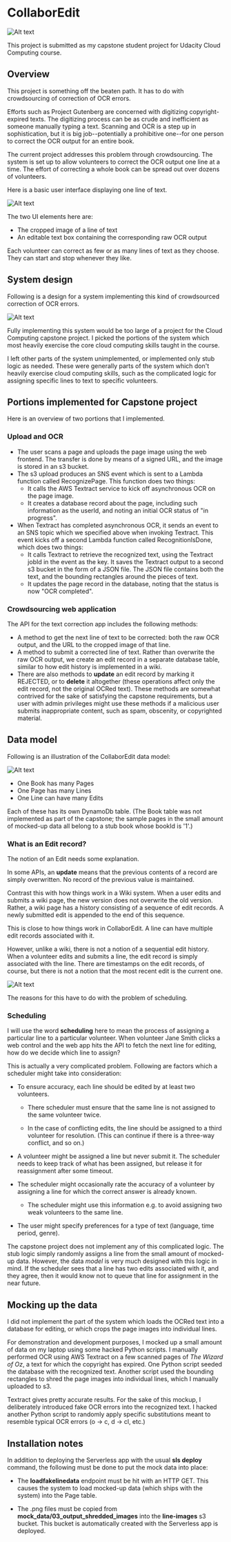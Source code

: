 # CollaborEdit

![Alt text](images/logo_large_200.png?raw=true "Logo")


This project is submitted as my capstone student project for Udacity
Cloud Computing course.


## Overview

This project is something off the beaten path.  It has to do with
crowdsourcing of correction of OCR errors.

Efforts such as Project Gutenberg are concerned with digitizing
copyright-expired texts.  The digitizing process can be as crude and
inefficient as someone manually typing a text.  Scanning and OCR is a
step up in sophistication, but it is big job--potentially a
prohibitive one--for one person to correct the OCR output for an
entire book.

The current project addresses this problem through crowdsourcing.  The
system is set up to allow volunteers to correct the OCR output one line
at a time.  The effort of correcting a whole book can be spread out over
dozens of volunteers.

Here is a basic user interface displaying one line of text.

![Alt text](images/design_02.png?raw=true "Image 2")

The two UI elements here are:
* The cropped image of a line of text
* An editable text box containing the corresponding raw OCR output

Each volunteer can correct as few or as many lines of text as they
choose.  They can start and stop whenever they like.


## System design

Following is a design for a system implementing this kind of
crowdsourced correction of OCR errors.

![Alt text](images/design_01.png?raw=true "Image 1")

Fully implementing this system would be too large of a project for the
Cloud Computing capstone project.  I picked the portions of the system
which most heavily exercise the core cloud computing skills taught in
the course.

I left other parts of the system unimplemented, or implemented only stub
logic as needed.  These were generally parts of the system which don't
heavily exercise cloud computing skills, such as the complicated logic
for assigning specific lines to text to specific volunteers.


## Portions implemented for Capstone project

Here is an overview of two portions that I implemented.

### Upload and OCR

* The user scans a page and uploads the page image using the web frontend.  The transfer is done by means of a signed URL, and the image is stored in an s3 bucket.
* The s3 upload produces an SNS event which is sent to a Lambda function called RecognizePage.  This function does two things:
  * It calls the AWS Textract service to kick off asynchronous OCR on the page image.
  * It creates a database record about the page, including such information as the userId, and noting an initial OCR status of "in progress".
* When Textract has completed asynchronous OCR, it sends an event to an SNS topic which we specified above when invoking Textract.  This event kicks off a second Lambda function called RecognitionIsDone, which does two things:
  * It calls Textract to retrieve the recognized text, using the Textract jobId in the event as the key.  It saves the Textract output to a second s3 bucket in the form of a JSON file.  The JSON file contains both the text, and the bounding rectangles around the pieces of text.
  * It updates the page record in the database, noting that the status is now "OCR completed".

### Crowdsourcing web application

The API for the text correction app includes the following methods:

* A method to get the next line of text to be corrected: both the raw OCR output, and the URL to the cropped image of that line.
* A method to submit a corrected line of text.  Rather than overwrite the raw OCR output, we create an edit record in a separate database table, similar to how edit history is implemented in a wiki.
* There are also methods to **update** an edit record by marking it REJECTED, or to **delete** it altogether (these operations affect only the edit record, not the original OCRed text).  These methods are somewhat contrived for the sake of satisfying the capstone requirements, but a user with admin privileges might use these methods if a malicious user submits inappropriate content, such as spam, obscenity, or copyrighted material.


## Data model

Following is an illustration of the CollaborEdit data model:

![Alt text](images/design_04.png?raw=true "Image 4")

* One Book has many Pages
* One Page has many Lines
* One Line can have many Edits

Each of these has its own DynamoDb table.  (The Book table was not
implemented as part of the capstone; the sample pages in the small
amount of mocked-up data all belong to a stub book whose bookId is
'1'.)

### What is an Edit record?

The notion of an Edit needs some explanation.

In some APIs, an **update** means that the previous contents of a
record are simply overwritten.  No record of the previous value is
maintained.

Contrast this with how things work in a Wiki system.  When a user
edits and submits a wiki page, the new version does not overwrite the
old version.  Rather, a wiki page has a history consisting of a
sequence of edit records.  A newly submitted edit is appended to the
end of this sequence.

This is close to how things work in CollaborEdit.  A line can have
multiple edit records associated with it.

However, unlike a wiki, there is not a notion of a sequential edit
history.  When a volunteer edits and submits a line, the edit record
is simply associated with the line.  There are timestamps on the
edit records, of course, but there is not a notion that the most
recent edit is the current one.

![Alt text](images/design_03.png?raw=true "Image 3")


The reasons for this have to do with the problem of scheduling.


### Scheduling

I will use the word **scheduling** here to mean the process of
assigning a particular line to a particular volunteer.  When volunteer
Jane Smith clicks a web control and the web app hits the API to fetch
the next line for editing, how do we decide which line to assign?

This is actually a very complicated problem.  Following are factors
which a scheduler might take into consideration:

* To ensure accuracy, each line should be edited by at least two volunteers.

  * There scheduler must ensure that the same line is not assigned to the same volunteer twice.

  * In the case of conflicting edits, the line should be assigned to a third volunteer for resolution.  (This can continue if there is a three-way conflict, and so on.)

* A volunteer might be assigned a line but never submit it.  The scheduler needs to keep track of what has been assigned, but release it for reassignment after some timeout.

* The scheduler might occasionally rate the accuracy of a volunteer by assigning a line for which the correct answer is already known.

  * The scheduler might use this information e.g. to avoid assigning two weak volunteers to the same line.

* The user might specify preferences for a type of text (language, time period, genre).

The capstone project does not implement any of this complicated logic.
The stub logic simply randomly assigns a line from the small amount of
mocked-up data.  However, the data *model* is very much designed with
this logic in mind.  If the scheduler sees that a line has two edits
associated with it, and they agree, then it would know not to queue
that line for assignment in the near future.



## Mocking up the data

I did not implement the part of the system which loads the OCRed text into
a database for editing, or which crops the page images into individual lines.

For demonstration and development purposes, I mocked up a small amount
of data on my laptop using some hacked Python scripts.  I manually
performed OCR using AWS Textract on a few scanned pages of *The Wizard
of Oz*, a text for which the copyright has expired.  One Python script
seeded the database with the recognized text.  Another script used the
bounding rectangles to shred the page images into individual lines,
which I manually uploaded to s3.

Textract gives pretty accurate results.  For the sake of this mockup,
I deliberately introduced fake OCR errors into the recognized text.  I
hacked another Python script to randomly apply specific substitutions
meant to resemble typical OCR errors (o -> c, d -> cl, etc.)


## Installation notes

In addition to deploying the Serverless app with the usual **sls deploy** command, the following must be done to put the mock data into place:

* The **loadfakelinedata** endpoint must be hit with an HTTP GET.  This causes the system to load mocked-up data (which ships with the system) into the Page table.

* The .png files must be copied from **mock_data/03_output_shredded_images** into the **line-images** s3 bucket.  This bucket is automatically created with the Serverless app is deployed.

